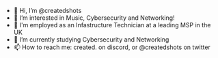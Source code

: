 - 👋 Hi, I’m @createdshots
- 👀 I’m interested in Music, Cybersecurity and Networking!
- 🏢 I'm employed as an Infastructure Technician at a leading MSP in the UK
- 🌱 I’m currently studying Cybersecurity and Networking
- 📫 How to reach me: created. on discord, or @createdshots on twitter
